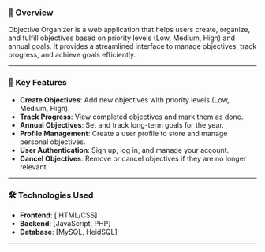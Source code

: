 ### 📝 Overview  
Objective Organizer is a web application that helps users create, organize, and fulfill objectives based on priority levels (Low, Medium, High) and annual goals. 
It provides a streamlined interface to manage objectives, track progress, and achieve goals efficiently.

---

### 🔑 Key Features  
- **Create Objectives**: Add new objectives with priority levels (Low, Medium, High).  
- **Track Progress**: View completed objectives and mark them as done.  
- **Annual Objectives**: Set and track long-term goals for the year.  
- **Profile Management**: Create a user profile to store and manage personal objectives.  
- **User Authentication**: Sign up, log in, and manage your account.  
- **Cancel Objectives**: Remove or cancel objectives if they are no longer relevant.  

---

### 🛠️ Technologies Used  
- **Frontend**: [ HTML/CSS]  
- **Backend**: [JavaScript, PHP]  
- **Database**: [MySQL, HeidSQL]  


---
